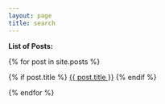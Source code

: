 ```yaml
---
layout: page
title: search
---
```


**List of Posts:**



{% for post in site.posts %}
 
 {% if post.title %}
   <a href="{{post.url}}">{{ post.title }}</a>
 {% endif %}

{% endfor %}
